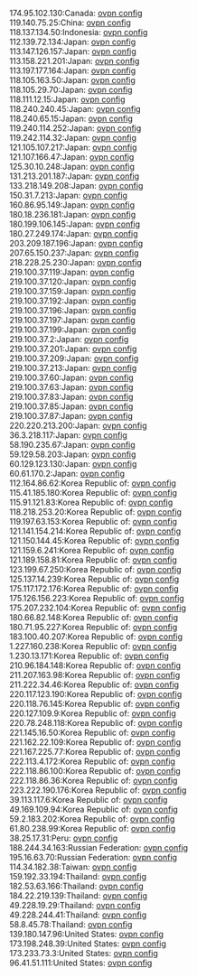 174.95.102.130:Canada: [ovpn config](vpn/174_95_102_130.ovpn)  
119.140.75.25:China: [ovpn config](vpn/119_140_75_25.ovpn)  
118.137.134.50:Indonesia: [ovpn config](vpn/118_137_134_50.ovpn)  
112.139.72.134:Japan: [ovpn config](vpn/112_139_72_134.ovpn)  
113.147.126.157:Japan: [ovpn config](vpn/113_147_126_157.ovpn)  
113.158.221.201:Japan: [ovpn config](vpn/113_158_221_201.ovpn)  
113.197.177.164:Japan: [ovpn config](vpn/113_197_177_164.ovpn)  
118.105.163.50:Japan: [ovpn config](vpn/118_105_163_50.ovpn)  
118.105.29.70:Japan: [ovpn config](vpn/118_105_29_70.ovpn)  
118.111.12.15:Japan: [ovpn config](vpn/118_111_12_15.ovpn)  
118.240.240.45:Japan: [ovpn config](vpn/118_240_240_45.ovpn)  
118.240.65.15:Japan: [ovpn config](vpn/118_240_65_15.ovpn)  
119.240.114.252:Japan: [ovpn config](vpn/119_240_114_252.ovpn)  
119.242.114.32:Japan: [ovpn config](vpn/119_242_114_32.ovpn)  
121.105.107.217:Japan: [ovpn config](vpn/121_105_107_217.ovpn)  
121.107.166.47:Japan: [ovpn config](vpn/121_107_166_47.ovpn)  
125.30.10.248:Japan: [ovpn config](vpn/125_30_10_248.ovpn)  
131.213.201.187:Japan: [ovpn config](vpn/131_213_201_187.ovpn)  
133.218.149.208:Japan: [ovpn config](vpn/133_218_149_208.ovpn)  
150.31.7.213:Japan: [ovpn config](vpn/150_31_7_213.ovpn)  
160.86.95.149:Japan: [ovpn config](vpn/160_86_95_149.ovpn)  
180.18.236.181:Japan: [ovpn config](vpn/180_18_236_181.ovpn)  
180.199.106.145:Japan: [ovpn config](vpn/180_199_106_145.ovpn)  
180.27.249.174:Japan: [ovpn config](vpn/180_27_249_174.ovpn)  
203.209.187.196:Japan: [ovpn config](vpn/203_209_187_196.ovpn)  
207.65.150.237:Japan: [ovpn config](vpn/207_65_150_237.ovpn)  
218.228.25.230:Japan: [ovpn config](vpn/218_228_25_230.ovpn)  
219.100.37.119:Japan: [ovpn config](vpn/219_100_37_119.ovpn)  
219.100.37.120:Japan: [ovpn config](vpn/219_100_37_120.ovpn)  
219.100.37.159:Japan: [ovpn config](vpn/219_100_37_159.ovpn)  
219.100.37.192:Japan: [ovpn config](vpn/219_100_37_192.ovpn)  
219.100.37.196:Japan: [ovpn config](vpn/219_100_37_196.ovpn)  
219.100.37.197:Japan: [ovpn config](vpn/219_100_37_197.ovpn)  
219.100.37.199:Japan: [ovpn config](vpn/219_100_37_199.ovpn)  
219.100.37.2:Japan: [ovpn config](vpn/219_100_37_2.ovpn)  
219.100.37.201:Japan: [ovpn config](vpn/219_100_37_201.ovpn)  
219.100.37.209:Japan: [ovpn config](vpn/219_100_37_209.ovpn)  
219.100.37.213:Japan: [ovpn config](vpn/219_100_37_213.ovpn)  
219.100.37.60:Japan: [ovpn config](vpn/219_100_37_60.ovpn)  
219.100.37.63:Japan: [ovpn config](vpn/219_100_37_63.ovpn)  
219.100.37.83:Japan: [ovpn config](vpn/219_100_37_83.ovpn)  
219.100.37.85:Japan: [ovpn config](vpn/219_100_37_85.ovpn)  
219.100.37.87:Japan: [ovpn config](vpn/219_100_37_87.ovpn)  
220.220.213.200:Japan: [ovpn config](vpn/220_220_213_200.ovpn)  
36.3.218.117:Japan: [ovpn config](vpn/36_3_218_117.ovpn)  
58.190.235.67:Japan: [ovpn config](vpn/58_190_235_67.ovpn)  
59.129.58.203:Japan: [ovpn config](vpn/59_129_58_203.ovpn)  
60.129.123.130:Japan: [ovpn config](vpn/60_129_123_130.ovpn)  
60.61.170.2:Japan: [ovpn config](vpn/60_61_170_2.ovpn)  
112.164.86.62:Korea Republic of: [ovpn config](vpn/112_164_86_62.ovpn)  
115.41.185.180:Korea Republic of: [ovpn config](vpn/115_41_185_180.ovpn)  
115.91.121.83:Korea Republic of: [ovpn config](vpn/115_91_121_83.ovpn)  
118.218.253.20:Korea Republic of: [ovpn config](vpn/118_218_253_20.ovpn)  
119.197.63.153:Korea Republic of: [ovpn config](vpn/119_197_63_153.ovpn)  
121.141.154.214:Korea Republic of: [ovpn config](vpn/121_141_154_214.ovpn)  
121.150.144.45:Korea Republic of: [ovpn config](vpn/121_150_144_45.ovpn)  
121.159.6.241:Korea Republic of: [ovpn config](vpn/121_159_6_241.ovpn)  
121.189.158.81:Korea Republic of: [ovpn config](vpn/121_189_158_81.ovpn)  
123.199.67.250:Korea Republic of: [ovpn config](vpn/123_199_67_250.ovpn)  
125.137.14.239:Korea Republic of: [ovpn config](vpn/125_137_14_239.ovpn)  
175.117.172.176:Korea Republic of: [ovpn config](vpn/175_117_172_176.ovpn)  
175.126.156.223:Korea Republic of: [ovpn config](vpn/175_126_156_223.ovpn)  
175.207.232.104:Korea Republic of: [ovpn config](vpn/175_207_232_104.ovpn)  
180.66.82.148:Korea Republic of: [ovpn config](vpn/180_66_82_148.ovpn)  
180.71.95.227:Korea Republic of: [ovpn config](vpn/180_71_95_227.ovpn)  
183.100.40.207:Korea Republic of: [ovpn config](vpn/183_100_40_207.ovpn)  
1.227.160.238:Korea Republic of: [ovpn config](vpn/1_227_160_238.ovpn)  
1.230.13.171:Korea Republic of: [ovpn config](vpn/1_230_13_171.ovpn)  
210.96.184.148:Korea Republic of: [ovpn config](vpn/210_96_184_148.ovpn)  
211.207.163.98:Korea Republic of: [ovpn config](vpn/211_207_163_98.ovpn)  
211.222.34.46:Korea Republic of: [ovpn config](vpn/211_222_34_46.ovpn)  
220.117.123.190:Korea Republic of: [ovpn config](vpn/220_117_123_190.ovpn)  
220.118.76.145:Korea Republic of: [ovpn config](vpn/220_118_76_145.ovpn)  
220.127.109.9:Korea Republic of: [ovpn config](vpn/220_127_109_9.ovpn)  
220.78.248.118:Korea Republic of: [ovpn config](vpn/220_78_248_118.ovpn)  
221.145.16.50:Korea Republic of: [ovpn config](vpn/221_145_16_50.ovpn)  
221.162.22.109:Korea Republic of: [ovpn config](vpn/221_162_22_109.ovpn)  
221.167.225.77:Korea Republic of: [ovpn config](vpn/221_167_225_77.ovpn)  
222.113.4.172:Korea Republic of: [ovpn config](vpn/222_113_4_172.ovpn)  
222.118.86.100:Korea Republic of: [ovpn config](vpn/222_118_86_100.ovpn)  
222.118.86.36:Korea Republic of: [ovpn config](vpn/222_118_86_36.ovpn)  
223.222.190.176:Korea Republic of: [ovpn config](vpn/223_222_190_176.ovpn)  
39.113.117.6:Korea Republic of: [ovpn config](vpn/39_113_117_6.ovpn)  
49.169.109.94:Korea Republic of: [ovpn config](vpn/49_169_109_94.ovpn)  
59.2.183.202:Korea Republic of: [ovpn config](vpn/59_2_183_202.ovpn)  
61.80.238.99:Korea Republic of: [ovpn config](vpn/61_80_238_99.ovpn)  
38.25.17.31:Peru: [ovpn config](vpn/38_25_17_31.ovpn)  
188.244.34.163:Russian Federation: [ovpn config](vpn/188_244_34_163.ovpn)  
195.16.63.70:Russian Federation: [ovpn config](vpn/195_16_63_70.ovpn)  
114.34.182.38:Taiwan: [ovpn config](vpn/114_34_182_38.ovpn)  
159.192.33.194:Thailand: [ovpn config](vpn/159_192_33_194.ovpn)  
182.53.63.166:Thailand: [ovpn config](vpn/182_53_63_166.ovpn)  
184.22.219.139:Thailand: [ovpn config](vpn/184_22_219_139.ovpn)  
49.228.19.29:Thailand: [ovpn config](vpn/49_228_19_29.ovpn)  
49.228.244.41:Thailand: [ovpn config](vpn/49_228_244_41.ovpn)  
58.8.45.78:Thailand: [ovpn config](vpn/58_8_45_78.ovpn)  
139.180.147.96:United States: [ovpn config](vpn/139_180_147_96.ovpn)  
173.198.248.39:United States: [ovpn config](vpn/173_198_248_39.ovpn)  
173.233.73.3:United States: [ovpn config](vpn/173_233_73_3.ovpn)  
96.41.51.111:United States: [ovpn config](vpn/96_41_51_111.ovpn)  
